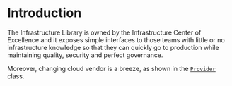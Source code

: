 # Introduction 
The Infrastructure Library is owned by the Infrastructure Center of Excellence and it exposes simple interfaces to 
those teams with little or no infrastructure knowledge so that they can quickly go to production while maintaining 
quality, security and perfect governance.

Moreover, changing cloud vendor is a breeze, as shown in the 
[`Provider`](./src/main/java/com/yanchware/fractal/pocs/migration/infrastructure/Provider.java) class.
